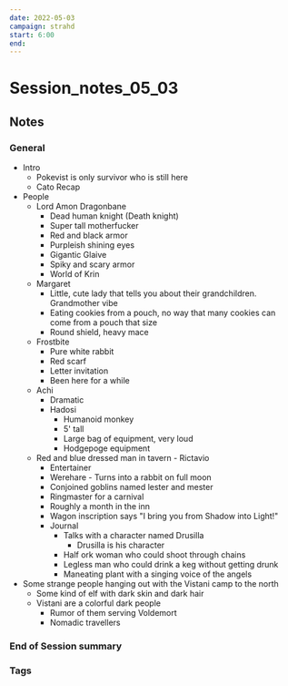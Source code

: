 ```yaml
---
date: 2022-05-03
campaign: strahd
start: 6:00
end: 
---
```

# Session_notes_05_03
## Notes
### General
- Intro
	- Pokevist is only survivor who is still here
	- Cato Recap
- People
	- Lord Amon Dragonbane
		- Dead human knight (Death knight)
		- Super tall motherfucker
		- Red and black armor
		- Purpleish shining eyes
		- Gigantic Glaive
		- Spiky and scary armor
		- World of Krin
	- Margaret
		- Little, cute lady that tells you about their grandchildren. Grandmother vibe
		- Eating cookies from a pouch, no way that many cookies can come from a pouch that size
		- Round shield, heavy mace
	- Frostbite
		- Pure white rabbit
		- Red scarf
		- Letter invitation
		- Been here for a while
	- Achi 
		- Dramatic
		- Hadosi
			- Humanoid monkey
			- 5' tall
			- Large bag of equipment, very loud
			- Hodgepoge equipment
	- Red and blue dressed man in tavern - Rictavio
		- Entertainer
		- Werehare - Turns into a rabbit on full moon
		- Conjoined goblins named lester and mester
		- Ringmaster for a carnival
		- Roughly a month in the inn
		- Wagon inscription says "I bring you from Shadow into Light!"
		- Journal
			- Talks with a character named Drusilla
				- Drusilla is his character
			- Half ork woman who could shoot through chains
			- Legless man who could drink a keg without getting drunk
			- Maneating plant with a singing voice of the angels
- Some strange people hanging out with the Vistani camp to the north
	- Some kind of elf with dark skin and dark hair
	- Vistani are a colorful dark people
		- Rumor of them serving Voldemort
		- Nomadic travellers

### End of Session summary
### Tags